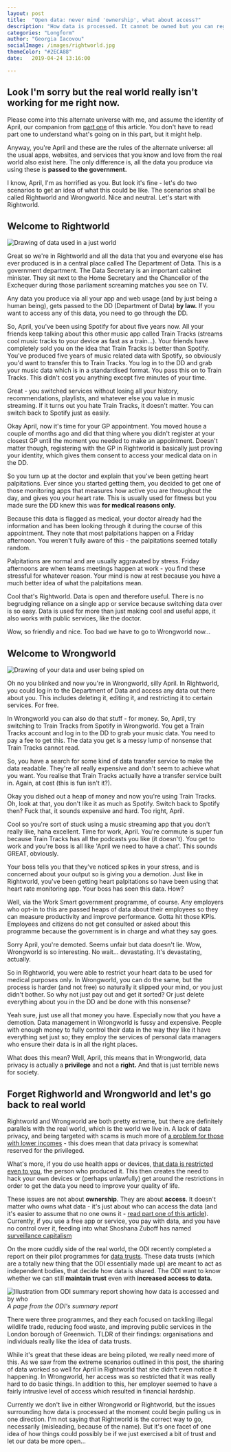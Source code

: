```yaml
---
layout: post
title:  "Open data: never mind 'ownership', what about access?"
description: "How data is processed. It cannot be owned but you can regulate who has access to your data. Trust and open data has future possibilites"
categories: "Longform"
author: "Georgia Iacovou"
socialImage: /images/rightworld.jpg
themeColor: "#2ECA88"
date:   2019-04-24 13:16:00

---
```


## Look I'm sorry but the real world really isn't working for me right now.

Please come into this alternate universe with me, and assume the identity of April, our companion from [part one](https://blog.metomic.io/main/2019/04/16/your-data-does-not-exist.html) of this article. You don't have to read part one to understand what's going on in this part, but it might help. 

Anyway, you're April and these are the rules of the alternate universe: all the usual apps, websites, and services that you know and love from the real world also exist here. The only difference is, all the data you produce via using these is **passed to the government.**

I know, April, I'm as horrified as you. But look it's fine - let's do two scenarios to get an idea of what this could be like. The scenarios shall be called Rightworld and Wrongworld. Nice and neutral. Let's start with Rightworld. 

## Welcome to Rightworld

![Drawing of data used in a just world](/images/rightworld.jpg)

Great so we're in Rightworld and all the data that you and everyone else has ever produced is in a central place called The Department of Data. This is a government department. The Data Secretary is an important cabinet minister. They sit next to the Home Secretary and the Chancellor of the Exchequer during those parliament screaming matches you see on TV.

Any data you produce via all your app and web usage (and by just being a human being),  gets passed to the DD (Department of Data) **by law.** If you want to access any of this data, you need to go through the DD. 

So, April, you've been using Spotify for about five years now. All your friends keep talking about this other music app called Train Tracks (streams cool music tracks to your device as fast as a train...). Your friends have completely sold you on the idea that Train Tracks is better than Spotify. You've produced five years of music related data with Spotify, so obviously you'd want to transfer this to Train Tracks. You log in to the DD and grab your music data which is in a standardised format. You pass this on to Train Tracks. This didn't cost you anything except five minutes of your time.

Great - you switched services without losing all your history, recommendations, playlists, and whatever else you value in music streaming. If it turns out you hate Train Tracks, it doesn't matter. You can switch back to Spotify just as easily.

Okay April, now it's time for your GP appointment. You moved house a couple of months ago and did that thing where you didn't register at your closest GP until the moment you needed to make an appointment. Doesn't matter though, registering with the GP in Rightworld is basically just proving your identity, which gives them consent to access your medical data on in the DD.

So you turn up at the doctor and explain that you've been getting heart palpitations. Ever since you started getting them, you decided to get one of those monitoring apps that measures how active you are throughout the day, and gives you your heart rate. This is usually used for fitness but you made sure the DD knew this was **for medical reasons only.**

Because this data is flagged as medical, your doctor already had the information and has been looking through it during the course of this appointment. They note that most palpitations happen on a Friday afternoon. You weren't fully aware of this - the palpitations seemed totally random. 

Palpitations are normal and are usually aggravated by stress. Friday afternoons are when teams meetings happen at work - you find these stressful for whatever reason. Your mind is now at rest because you have a much better idea of what the palpitations mean.

Cool that's Rightworld. Data is open and therefore useful. There is no begrudging reliance on a single app or service because switching data over is so easy. Data is used for more than just making cool and useful apps, it also works with public services, like the doctor.

Wow, so friendly and nice. Too bad we have to go to Wrongworld now...

## Welcome to Wrongworld

![Drawing of your data and user being spied on](/images/wrongworld.jpg)

Oh no you blinked and now you're in Wrongworld, silly April. In Rightworld, you could log in to the Department of Data and access any data out there about you. This includes deleting it, editing it, and restricting it to certain services. For free.

In Wrongworld you can also do that stuff - for money. So, April, try switching to Train Tracks from Spotify in Wrongworld. You get a Train Tracks account and log in to the DD to grab your music data. You need to pay a fee to get this. The data you get is a messy lump of nonsense that Train Tracks cannot read.

So, you have a search for some kind of data transfer service to make the data readable. They're all really expensive and don't seem to achieve what you want. You realise that Train Tracks actually have a transfer service built in. Again, at cost (this is fun isn't it?).

Okay you dished out a heap of money and now you're using Train Tracks. Oh, look at that, you don't like it as much as Spotify. Switch back to Spotify then? Fuck that, it sounds expensive and hard. Too right, April. 

Cool so you're sort of stuck using a music streaming app that you don't really like, haha excellent. Time for work, April. You're commute is super fun because Train Tracks has all the podcasts you like (it doesn't). You get to work and you're boss is all like 'April we need to have a chat'. This sounds GREAT, obviously.

Your boss tells you that they've noticed spikes in your stress, and is concerned about your output so is giving you a demotion. Just like in Rightworld, you've been getting heart palpitations so have been using that heart rate monitoring app. Your boss has seen this data. How?

Well, via the Work Smart government programme, of course. Any employers who opt-in to this are passed heaps of data about their employees so they can measure productivity and improve performance. Gotta hit those KPIs. Employees and citizens do not get consulted or asked about this programme because the government is in charge and what they say goes.

Sorry April, you're demoted. Seems unfair but data doesn't lie. Wow, Wrongworld is so interesting. No wait... devastating. It's devastating, actually.

So in Rightworld, you were able to restrict your heart data to be used for medical purposes only. In Wrongworld, you can do the same, but the process is harder (and not free) so naturally it slipped your mind, or you just didn't bother. So why not just pay out and get it sorted? Or just delete everything about you in the DD and be done with this nonsense?

Yeah sure, just use all that money you have. Especially now that you have a demotion. Data management in Wrongworld is fussy and expensive. People with enough money to fully control their data in the way they like it have everything set just so; they employ the services of personal data managers who ensure their data is in all the right places. 

What does this mean? Well, April, this means that in Wrongworld, data privacy is actually a **privilege** and not a **right.** And that is just terrible news for society.

## Forget Righworld and Wrongworld and let's go back to real world

Rightworld and Wrongworld are both pretty extreme, but there are definitely parallels with the real world, which is the world we live in. A lack of data privacy, and being targeted with scams is much more of [a problem for those with lower incomes](https://www.fastcompany.com/90317495/another-tax-on-the-poor-surrendering-privacy-for-survival) - this does mean that data privacy is somewhat reserved for the privileged. 

What's more, if you do use health apps or devices, [that data is restricted even to you](https://onezero.medium.com/whose-health-data-is-it-anyway-c06234e8f870), the person who produced it. This then creates the need to hack your own devices or (perhaps unlawfully) get around the restrictions in order to get the data you need to improve your quality of life.

These issues are not about **ownership**. They are about **access**. It doesn't matter who owns what data - it's just about who can access the data (and it's easier to assume that no one owns it - [read part one of this article](https://blog.metomic.io/main/2019/04/16/your-data-does-not-exist.html)). Currently, if you use a free app or service, you pay with data, and you have no control over it, feeding into what Shoshana Zuboff has named [surveillance capitalism](https://www.theguardian.com/technology/2019/jan/20/shoshana-zuboff-age-of-surveillance-capitalism-google-facebook)

On the more cuddly side of the real world, the ODI recently completed a report on their pilot programmes for [data trusts](https://theodi.org/article/odi-data-trusts-report/). These data trusts (which are a totally new thing that the ODI essentially made up) are meant to act as independent bodies, that decide how data is shared. The ODI want to know whether we can still **maintain trust** even with **increased access to data.**

![Illustration from ODI summary report showing how data is accessed and by who](/images/datatrust.png)
*A page from the ODI's summary report*

There were three programmes, and they each focused on tackling illegal wildlife trade, reducing food waste, and improving public services in the London borough of Greenwich. TLDR of their findings: organisations and individuals really like the idea of data trusts.

While it's great that these ideas are being piloted, we really need more of this. As we saw from the extreme scenarios outlined in this post, the sharing of data worked so well for April in Rightworld that she didn't even notice it happening. In Wrongworld, her access was so restricted that it was really hard to do basic things. In addition to this, her employer seemed to have a fairly intrusive level of access which resulted in financial hardship.

Currently we don't live in either Wrongworld or Rightworld, but the issues surrounding how data is processed at the moment could begin pulling us in one direction. I'm not saying that Rightworld is the correct way to go, necessarily (misleading, because of the name). But it's one facet of one idea of how things could possibly be if we just exercised a bit of trust and let our data be more open...